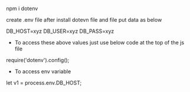npm i dotenv

create .env file after install dotevn file and file put data as below

DB_HOST=xyz
DB_USER=xyz
DB_PASS=xyz

- To access these above values just use below code at the top of the js file

require('dotenv').config();

- To access env variable

let v1 = process.env.DB_HOST;